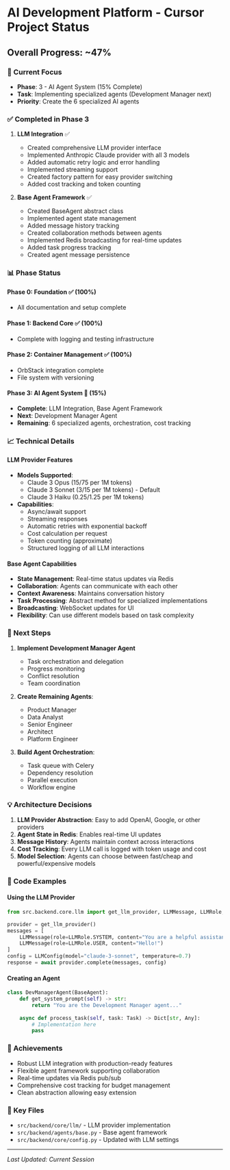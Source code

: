 # AI Development Platform - Cursor Project Status

## Overall Progress: ~47%

### 🎯 Current Focus
- **Phase**: 3 - AI Agent System (15% Complete)
- **Task**: Implementing specialized agents (Development Manager next)
- **Priority**: Create the 6 specialized AI agents

### ✅ Completed in Phase 3
1. **LLM Integration** ✅
   - Created comprehensive LLM provider interface
   - Implemented Anthropic Claude provider with all 3 models
   - Added automatic retry logic and error handling
   - Implemented streaming support
   - Created factory pattern for easy provider switching
   - Added cost tracking and token counting

2. **Base Agent Framework** ✅
   - Created BaseAgent abstract class
   - Implemented agent state management
   - Added message history tracking
   - Created collaboration methods between agents
   - Implemented Redis broadcasting for real-time updates
   - Added task progress tracking
   - Created agent message persistence

### 📊 Phase Status

#### Phase 0: Foundation ✅ (100%)
- All documentation and setup complete

#### Phase 1: Backend Core ✅ (100%)
- Complete with logging and testing infrastructure

#### Phase 2: Container Management ✅ (100%)
- OrbStack integration complete
- File system with versioning

#### Phase 3: AI Agent System 🚧 (15%)
- **Complete**: LLM Integration, Base Agent Framework
- **Next**: Development Manager Agent
- **Remaining**: 6 specialized agents, orchestration, cost tracking

### 📈 Technical Details

#### LLM Provider Features
- **Models Supported**:
  - Claude 3 Opus ($15/$75 per 1M tokens)
  - Claude 3 Sonnet ($3/$15 per 1M tokens) - Default
  - Claude 3 Haiku ($0.25/$1.25 per 1M tokens)
- **Capabilities**:
  - Async/await support
  - Streaming responses
  - Automatic retries with exponential backoff
  - Cost calculation per request
  - Token counting (approximate)
  - Structured logging of all LLM interactions

#### Base Agent Capabilities
- **State Management**: Real-time status updates via Redis
- **Collaboration**: Agents can communicate with each other
- **Context Awareness**: Maintains conversation history
- **Task Processing**: Abstract method for specialized implementations
- **Broadcasting**: WebSocket updates for UI
- **Flexibility**: Can use different models based on task complexity

### 🚀 Next Steps

1. **Implement Development Manager Agent**
   - Task orchestration and delegation
   - Progress monitoring
   - Conflict resolution
   - Team coordination

2. **Create Remaining Agents**:
   - Product Manager
   - Data Analyst
   - Senior Engineer
   - Architect
   - Platform Engineer

3. **Build Agent Orchestration**:
   - Task queue with Celery
   - Dependency resolution
   - Parallel execution
   - Workflow engine

### 💡 Architecture Decisions

1. **LLM Provider Abstraction**: Easy to add OpenAI, Google, or other providers
2. **Agent State in Redis**: Enables real-time UI updates
3. **Message History**: Agents maintain context across interactions
4. **Cost Tracking**: Every LLM call is logged with token usage and cost
5. **Model Selection**: Agents can choose between fast/cheap and powerful/expensive models

### 📝 Code Examples

#### Using the LLM Provider
```python
from src.backend.core.llm import get_llm_provider, LLMMessage, LLMRole, LLMConfig

provider = get_llm_provider()
messages = [
    LLMMessage(role=LLMRole.SYSTEM, content="You are a helpful assistant"),
    LLMMessage(role=LLMRole.USER, content="Hello!")
]
config = LLMConfig(model="claude-3-sonnet", temperature=0.7)
response = await provider.complete(messages, config)
```

#### Creating an Agent
```python
class DevManagerAgent(BaseAgent):
    def get_system_prompt(self) -> str:
        return "You are the Development Manager agent..."
    
    async def process_task(self, task: Task) -> Dict[str, Any]:
        # Implementation here
        pass
```

### 🎉 Achievements
- Robust LLM integration with production-ready features
- Flexible agent framework supporting collaboration
- Real-time updates via Redis pub/sub
- Comprehensive cost tracking for budget management
- Clean abstraction allowing easy extension

### 🔗 Key Files
- `src/backend/core/llm/` - LLM provider implementation
- `src/backend/agents/base.py` - Base agent framework
- `src/backend/core/config.py` - Updated with LLM settings

---
*Last Updated: Current Session* 